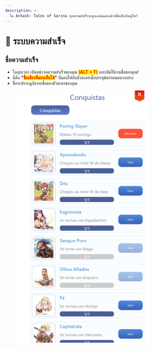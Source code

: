 ```yaml
---
description: >-
  ใน Arkaik: Tales of Sarina ทุกความสำเร็จจะถูกเฉลิมฉลองด้วยชื่อเสียงใหญ่โต!
---
```


# 🥇 ระบบความสำเร็จ

## **ชื่อความสำเร็จ**

* ในทุกเวลา เปิดหน้าจอความสำเร็จของคุณ <mark style="color:red;">**(ALT + T)**</mark> และเปิดใช้งานชื่อของคุณ!
* นี่คือ **"**<mark style="color:red;">**ชื่อเสียงที่มองเห็นได้**</mark>**"** ที่มอบให้กับตัวละครเมื่อบรรลุข้อกำหนดบางอย่าง
* ชื่อจะปรากฏถัดจากชื่อของตัวละครของคุณ

<figure><img src="../.gitbook/assets/cca.gif" alt=""><figcaption></figcaption></figure>